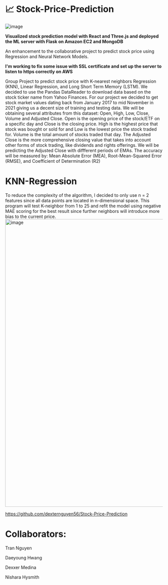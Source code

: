 
# 📈 Stock-Price-Prediction
![image](https://user-images.githubusercontent.com/58058227/190021099-770433ef-9470-498d-af9d-6030b0387aca.png)



**Visualized stock prediction model with React and Three.js and deployed the ML server with Flask on Amazon EC2 and MongoDB**

An enhancement to the collaborative project to predict stock price using Regression and Neural Network Models.

**I'm working to fix some issue with SSL certificate and set up the server to listen to https correctly on AWS**

Group Project to predict stock price with K-nearest neighbors Regression (KNN), Linear Regression, and Long Short Term Memory (LSTM).
We decided to use the Pandas DataReader to download data based
on the stock ticker name from Yahoo Finances. For our project we decided to get stock
market values dating back from January 2017 to mid November in 2021 giving us a decent size of training and testing
data. We will be obtaining several attributes from this dataset:
Open, High, Low, Close, Volume and Adjusted Close. Open is
the opening price of the stock/ETF on a specific day and Close
is the closing price. High is the highest price that stock was
bought or sold for and Low is the lowest price the stock traded
for. Volume is the total amount of stocks traded that day. The
Adjusted Close is the more comprehensive closing value that
takes into account other forms of stock trading, like dividends
and rights offerings. We will be predicting the Adjusted Close with diffferent periods of EMAs.
The accuracy will be measured by: Mean Absolute Error (MEA), Root-Mean-Squared Error (RMSE), and Coefficient of Determination (R2)

# KNN-Regression
To reduce the complexity of the algorithm, I decided to
only use n = 2 features since all data points are located in
n-dimensional space. This program will test K-neighbor from 1 to 25 and refit
the model using negative MAE scoring  for the best result since further neighbors will introduce
more bias to the current price.
<img width="919" alt="image" src="https://user-images.githubusercontent.com/58058227/198963637-740eed92-5915-4110-8ef7-0be04edcd566.png">


https://github.com/dexternguyen56/Stock-Price-Prediction
# Collaborators:
Tran Nguyen

Daeyoung Hwang

Dexxer Medina

Nishara Hysmith

